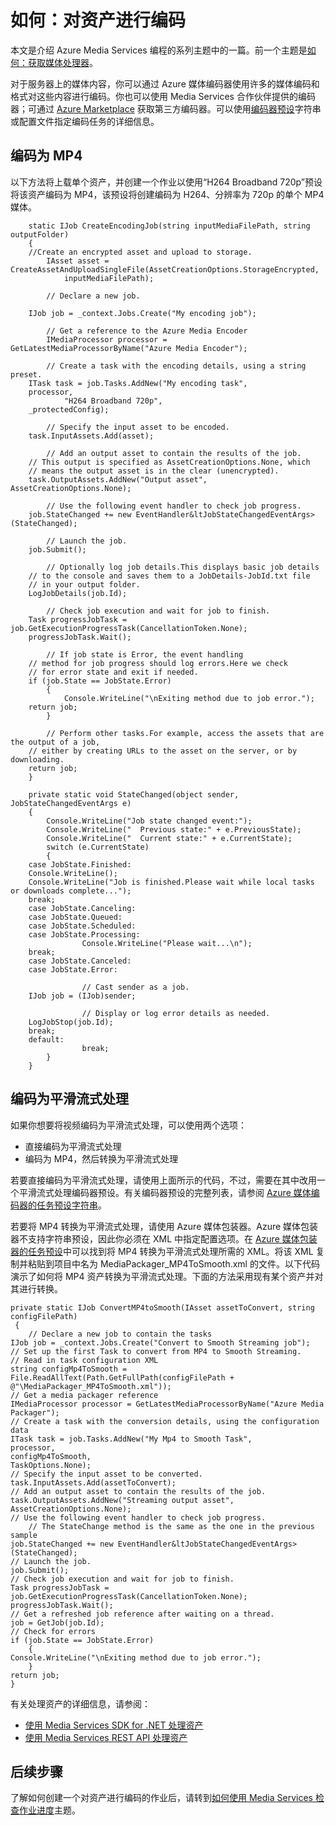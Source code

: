 <properties linkid="develop-media-services-how-to-guides-encode-an-asset" urlDisplayName="How to Encode an Asset" pageTitle="How to Encode an Asset for Media Services - Azure" metaKeywords="" description="Learn how to use the Azure Media Encoder to encode media content on Media Services. Code samples are written in C# and use the Media Services SDK for .NET." metaCanonical="" services="media-services" documentationCenter="" title="How to: Encode an Asset" authors="migree" solutions="" manager="" editor="" />
<tags ms.service="media-services"
    ms.date="03/05/2015"
    wacn.date=""
    />

如何：对资产进行编码
====================

本文是介绍 Azure Media Services 编程的系列主题中的一篇。前一个主题是[如何：获取媒体处理器](http://go.microsoft.com/fwlink/?LinkID=301732&ampclcid=0x409)。

对于服务器上的媒体内容，你可以通过 Azure 媒体编码器使用许多的媒体编码和格式对这些内容进行编码。你也可以使用 Media Services 合作伙伴提供的编码器；可通过 [Azure Marketplace](https://datamarket.azure.com/) 获取第三方编码器。可以使用[编码器预设](http://msdn.microsoft.com/zh-cn/library/hh973610.aspx)字符串或配置文件指定编码任务的详细信息。

编码为 MP4
----------

以下方法将上载单个资产，并创建一个作业以使用“H264 Broadband 720p”预设将该资产编码为 MP4，该预设将创建编码为 H264、分辨率为 720p 的单个 MP4 媒体。

``` {}
    static IJob CreateEncodingJob(string inputMediaFilePath, string outputFolder)
    {
    //Create an encrypted asset and upload to storage.
        IAsset asset = CreateAssetAndUploadSingleFile(AssetCreationOptions.StorageEncrypted, 
            inputMediaFilePath);

        // Declare a new job.

    IJob job = _context.Jobs.Create("My encoding job");
    
        // Get a reference to the Azure Media Encoder
        IMediaProcessor processor = GetLatestMediaProcessorByName("Azure Media Encoder");
    
        // Create a task with the encoding details, using a string preset.
    ITask task = job.Tasks.AddNew("My encoding task",
    processor,
            "H264 Broadband 720p",
    _protectedConfig);
    
        // Specify the input asset to be encoded.
    task.InputAssets.Add(asset);
    
        // Add an output asset to contain the results of the job. 
    // This output is specified as AssetCreationOptions.None, which 
    // means the output asset is in the clear (unencrypted). 
    task.OutputAssets.AddNew("Output asset", AssetCreationOptions.None);
    
        // Use the following event handler to check job progress.  
    job.StateChanged += new EventHandler&ltJobStateChangedEventArgs>(StateChanged);
    
        // Launch the job.
    job.Submit();
    
        // Optionally log job details.This displays basic job details
    // to the console and saves them to a JobDetails-JobId.txt file 
    // in your output folder.
    LogJobDetails(job.Id);
    
        // Check job execution and wait for job to finish. 
    Task progressJobTask = job.GetExecutionProgressTask(CancellationToken.None);
    progressJobTask.Wait();
    
        // If job state is Error, the event handling 
    // method for job progress should log errors.Here we check 
    // for error state and exit if needed.
    if (job.State == JobState.Error)
        {
            Console.WriteLine("\nExiting method due to job error.");
    return job;
        }
    
        // Perform other tasks.For example, access the assets that are the output of a job, 
    // either by creating URLs to the asset on the server, or by downloading. 
    return job;
    }

    private static void StateChanged(object sender, JobStateChangedEventArgs e)
    {
        Console.WriteLine("Job state changed event:");
        Console.WriteLine("  Previous state:" + e.PreviousState);
        Console.WriteLine("  Current state:" + e.CurrentState);
        switch (e.CurrentState)
        {
    case JobState.Finished:
    Console.WriteLine();
    Console.WriteLine("Job is finished.Please wait while local tasks or downloads complete...");
    break;
    case JobState.Canceling:
    case JobState.Queued:
    case JobState.Scheduled:
    case JobState.Processing:
                Console.WriteLine("Please wait...\n");
    break;
    case JobState.Canceled:
    case JobState.Error:

                // Cast sender as a job.
    IJob job = (IJob)sender;

                // Display or log error details as needed.
    LogJobStop(job.Id);
    break;
    default:
                break;
        }
    }
```

编码为平滑流式处理
------------------

如果你想要将视频编码为平滑流式处理，可以使用两个选项：

-   直接编码为平滑流式处理
-   编码为 MP4，然后转换为平滑流式处理

若要直接编码为平滑流式处理，请使用上面所示的代码，不过，需要在其中改用一个平滑流式处理编码器预设。有关编码器预设的完整列表，请参阅 [Azure 媒体编码器的任务预设字符串](http://msdn.microsoft.com/zh-cn/library/jj129582.aspx)。

若要将 MP4 转换为平滑流式处理，请使用 Azure 媒体包装器。Azure 媒体包装器不支持字符串预设，因此你必须在 XML 中指定配置选项。在 [Azure 媒体包装器的任务预设](http://msdn.microsoft.com/zh-cn/library/windowsazure/hh973635.aspx)中可以找到将 MP4 转换为平滑流式处理所需的 XML。将该 XML 复制并粘贴到项目中名为 MediaPackager\_MP4ToSmooth.xml 的文件。以下代码演示了如何将 MP4 资产转换为平滑流式处理。下面的方法采用现有某个资产并对其进行转换。

``` {}
private static IJob ConvertMP4toSmooth(IAsset assetToConvert, string configFilePath)
 {
    // Declare a new job to contain the tasks
IJob job = _context.Jobs.Create("Convert to Smooth Streaming job");
// Set up the first Task to convert from MP4 to Smooth Streaming. 
// Read in task configuration XML
string configMp4ToSmooth = File.ReadAllText(Path.GetFullPath(configFilePath + @"\MediaPackager_MP4ToSmooth.xml"));
// Get a media packager reference
IMediaProcessor processor = GetLatestMediaProcessorByName("Azure Media Packager");
// Create a task with the conversion details, using the configuration data
ITask task = job.Tasks.AddNew("My Mp4 to Smooth Task",
processor,
configMp4ToSmooth,
TaskOptions.None);
// Specify the input asset to be converted.
task.InputAssets.Add(assetToConvert);
// Add an output asset to contain the results of the job.
task.OutputAssets.AddNew("Streaming output asset", AssetCreationOptions.None);
// Use the following event handler to check job progress. 
    // The StateChange method is the same as the one in the previous sample
job.StateChanged += new EventHandler&ltJobStateChangedEventArgs>(StateChanged);
// Launch the job.
job.Submit();
// Check job execution and wait for job to finish. 
Task progressJobTask = job.GetExecutionProgressTask(CancellationToken.None);
progressJobTask.Wait();
// Get a refreshed job reference after waiting on a thread.
job = GetJob(job.Id);
// Check for errors
if (job.State == JobState.Error)
    {
Console.WriteLine("\nExiting method due to job error.");
    }
return job;
}
```

有关处理资产的详细信息，请参阅：

-   [使用 Media Services SDK for .NET 处理资产](http://msdn.microsoft.com/zh-cn/library/jj129580.aspx)
-   [使用 Media Services REST API 处理资产](http://msdn.microsoft.com/zh-cn/library/jj129574.aspx)

后续步骤
--------

了解如何创建一个对资产进行编码的作业后，请转到[如何使用 Media Services 检查作业进度](http://go.microsoft.com/fwlink/?LinkID=301737&ampclcid=0x409)主题。

